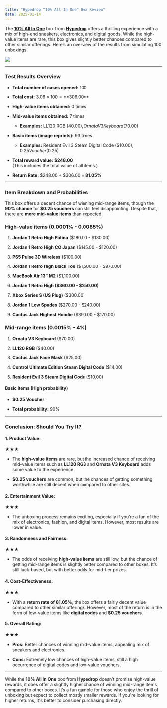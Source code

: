 ```yaml
---
title: "Hypedrop “10% All In One” Box Review"
date: 2025-01-14
---
```


The **[10% All In One](https://www.hypedrop.com/en/boxes/view/na/10percent-all-in-one)** box from **[Hypedrop](https://www.hypedrop.com/en/)** offers a thrilling experience with a mix of high-end sneakers, electronics, and digital goods. While the high-value items are rare, this box gives slightly better chances compared to other similar offerings. Here’s an overview of the results from simulating 100 unboxings.

![](/media/10allinonehypedrop.png)

* * *

### **Test Results Overview**

- **Total number of cases opened:** 100

- **Total cost:** $3.06 × 100 = **$306.00**

- **High-value items obtained:** 0 times

- **Mid-value items obtained:** 7 times
    - **Examples:** LL120 RGB ($40.00), Ornata V3 Keyboard ($70.00)

- **Basic items (image reprints):** 93 times
    - **Examples:** Resident Evil 3 Steam Digital Code ($10.00), $0.25 Voucher ($0.25)

- **Total reward value:** **$248.00**  
    (This includes the total value of all items.)

- **Return Rate:** $248.00 ÷ $306.00 = **81.05%**

* * *

### **Item Breakdown and Probabilities**

This box offers a decent chance of winning mid-range items, though the **90% chance** for **$0.25 vouchers** can still feel disappointing. Despite that, there are **more mid-value items** than expected.

### **High-value items (0.0001% - 0.0085%)**

1. **Jordan 1 Retro High Patina** ($180.00 - $130.00)

3. **Jordan 1 Retro High CO Japan** ($145.00 - $120.00)

5. **PS5 Pulse 3D Wireless** ($100.00)

7. **Jordan 1 Retro High Black Toe** ($1,500.00 - $970.00)

9. **MacBook Air 13” M2** ($1,100.00)

11. **Jordan 1 Retro High ($360.00 - $250.00)**

13. **Xbox Series S (US Plug)** ($300.00)

15. **Jordan 1 Low Spades** ($270.00 - $240.00)

17. **Cactus Jack Highest Hoodie** ($390.00 - $170.00)

### **Mid-range items (0.0015% - 4%)**

1. **Ornata V3 Keyboard** ($70.00)

3. **LL120 RGB** ($40.00)

5. **Cactus Jack Face Mask** ($25.00)

7. **Control Ultimate Edition Steam Digital Code** ($14.00)

9. **Resident Evil 3 Steam Digital Code** ($10.00)

#### **Basic items (High probability)**

- **$0.25 Voucher**

- **Total probability:** 90%

* * *

### **Conclusion: Should You Try It?**

#### **1\. Product Value:**

★★★

- The **high-value items** are rare, but the increased chance of receiving mid-value items such as **LL120 RGB** and **Ornata V3 Keyboard** adds some value to the experience.

- **$0.25 vouchers** are common, but the chances of getting something worthwhile are still decent when compared to other sites.

#### **2\. Entertainment Value:**

★★★

- The unboxing process remains exciting, especially if you’re a fan of the mix of electronics, fashion, and digital items. However, most results are lower in value.

#### **3\. Randomness and Fairness:**

★★★

- The odds of receiving **high-value items** are still low, but the chance of getting mid-range items is slightly better compared to other boxes. It’s still luck-based, but with better odds for mid-tier prizes.

#### **4\. Cost-Effectiveness:**

★★★

- With a **return rate of 81.05%**, the box offers a fairly decent value compared to other similar offerings. However, most of the return is in the form of low-value items like **digital codes** and **$0.25 vouchers**.

#### **5\. Overall Rating:**

★★★

- **Pros:** Better chances of winning mid-value items, appealing mix of sneakers and electronics.

- **Cons:** Extremely low chances of high-value items, still a high occurrence of digital codes and low-value vouchers.

* * *

While the **10% All In One** box from **Hypedrop** doesn’t promise high-value rewards, it does offer a slightly higher chance of winning mid-range items compared to other boxes. It’s a fun gamble for those who enjoy the thrill of unboxing but expect to collect mostly smaller rewards. If you're looking for higher returns, it's better to consider purchasing directly.
